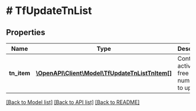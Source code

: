 # # TfUpdateTnList

## Properties

Name | Type | Description | Notes
------------ | ------------- | ------------- | -------------
**tn_item** | [**\OpenAPI\Client\Model\TfUpdateTnListTnItem[]**](TfUpdateTnListTnItem.md) | Contains active toll free number(s) to update | [optional]

[[Back to Model list]](../../README.md#models) [[Back to API list]](../../README.md#endpoints) [[Back to README]](../../README.md)
